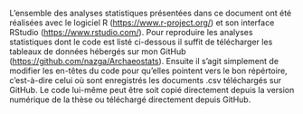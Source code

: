 L’ensemble des analyses statistiques présentées dans ce document ont été réalisées avec le logiciel R (https://www.r-project.org/) et son interface RStudio (https://www.rstudio.com/).
Pour reproduire les analyses statistiques dont le code est listé ci-dessous il suffit de télécharger les tableaux de données hébergés sur mon GitHub (https://github.com/nazga/Archaeostats). Ensuite il s’agit simplement de modifier les en-têtes du code pour qu’elles pointent vers le bon répértoire, c’est-à-dire celui où sont enregistrés les documents .csv téléchargés sur GitHub. Le code lui-même peut être soit copié directement depuis la version numérique de la thèse ou téléchargé directement depuis GitHub.
